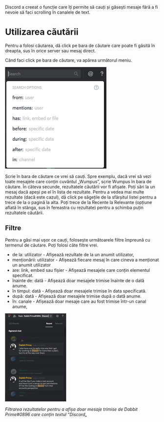 
<!-- TITLE: Căutare -->

Discord a creeat o funcție care îți permite să cauți și găsești mesaje fără a fi nevoie să faci scrolling în canalele de text.

# Utilizarea căutării

Pentru a folosi căutarea, dă click pe bara de căutare care poate fi găsită în dreapta, sus în orice server sau mesaj direct.

Când faci click pe bara de căutare, va apărea următorul meniu. 

![Search 1](/uploads/search/search-1.png "Search 1")

Scrie în bara de căutare ce vrei să cauți. Spre exemplu, dacă vrei să vezi toate mesajele care conțin cuvântul „Wumpus”, scrie Wumpus în bara de căutare. În câteva secunde, rezultatele căutării vor fi afișate. Poți sări la un mesaj dacă apeși pe el în lista de rezultate. Pentru a vedea mai multe rezultate (dacă este cazul), dă click pe săgețile de la sfârșitul listei pentru a trece de la o pagină la alta. Poți trece de la Recente la Relevante (opțiune aflată în stânga, sus în fereastra cu rezultate) pentru a schimba puțin rezultatele căutării.

## Filtre

Pentru a găsi mai ușor ce cauți, folosește următoarele filtre împreună cu termenul de căutare. Poți folosi câte filtre vrei.

- de la: utilizator - Afișează rezultate de la un anumit utilizator,
- menționării: utilizator - Afișează fiecare mesaj în care cineva a menționat un anumit utilizator
- are: link, embed sau fișier - Afișează mesajele care conțin elementul specificat.
- înainte de: dată - Afișează doar mesajele trimise înainte de o dată anume.
- în timpul: dată - Afișează doar mesajele trimise în data specificată.
- după: dată - Afișează doar mesajele trimise după o dată anume.
- în: canale - Afișează doar mesaje care au fost trimise într-un canal anume,

![Search 2](/uploads/search/search-2.png "Search 2")

*Filtrarea rezultatelor pentru a afișa doar mesaje trimise de Dabbit Prime#0896 care conțin textul ”Discord„*